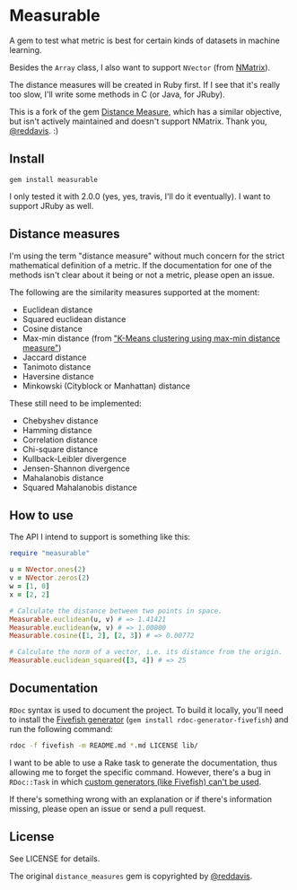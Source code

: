 # Measurable

A gem to test what metric is best for certain kinds of datasets in machine learning.

Besides the `Array` class, I also want to support `NVector` (from [NMatrix](http://github.com/sciruby/nmatrix)).

The distance measures will be created in Ruby first. If I see that it's really too slow, I'll write some methods in C (or Java, for JRuby).

This is a fork of the gem [Distance Measure](https://github.com/reddavis/Distance-Measures), which has a similar objective, but isn't actively maintained and doesn't support NMatrix. Thank you, [@reddavis][reddavis]. :)

## Install

`gem install measurable`

I only tested it with 2.0.0 (yes, yes, travis, I'll do it eventually). I want to support JRuby as well.

## Distance measures

I'm using the term "distance measure" without much concern for the strict mathematical definition of a metric. If the documentation for one of the methods isn't clear about it being or not a metric, please open an issue.

The following are the similarity measures supported at the moment:

- Euclidean distance
- Squared euclidean distance
- Cosine distance
- Max-min distance (from ["K-Means clustering using max-min distance measure"][maxmin])
- Jaccard distance
- Tanimoto distance
- Haversine distance
- Minkowski (Cityblock or Manhattan) distance

These still need to be implemented:

- Chebyshev distance
- Hamming distance
- Correlation distance
- Chi-square distance
- Kullback-Leibler divergence
- Jensen-Shannon divergence
- Mahalanobis distance
- Squared Mahalanobis distance

## How to use

The API I intend to support is something like this:

```ruby
require "measurable"

u = NVector.ones(2)
v = NVector.zeros(2)
w = [1, 0]
x = [2, 2]

# Calculate the distance between two points in space.
Measurable.euclidean(u, v) # => 1.41421
Measurable.euclidean(w, v) # => 1.00000
Measurable.cosine([1, 2], [2, 3]) # => 0.00772

# Calculate the norm of a vector, i.e. its distance from the origin.
Measurable.euclidean_squared([3, 4]) # => 25
```

## Documentation

`RDoc` syntax is used to document the project. To build it locally, you'll need to install the [Fivefish generator](https://github.com/ged/rdoc-generator-fivefish) (`gem install rdoc-generator-fivefish`) and run the following command:

```bash
rdoc -f fivefish -m README.md *.md LICENSE lib/
```

I want to be able to use a Rake task to generate the documentation, thus allowing me to forget the specific command. However, there's a bug in `RDoc::Task` in which [custom generators (like Fivefish) can't be used](https://github.com/rdoc/rdoc/issues/246).

If there's something wrong with an explanation or if there's information missing, please open an issue or send a pull request.

## License

See LICENSE for details.

The original `distance_measures` gem is copyrighted by [@reddavis][reddavis].

[maxmin]: http://ieeexplore.ieee.org/stamp/stamp.jsp?arnumber=05156398
[reddavis]: (https://github.com/reddavis)
